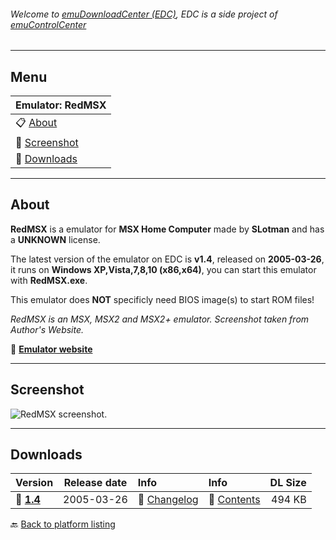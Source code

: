 ###### Welcome to [emuDownloadCenter (EDC)](https://github.com/PhoenixInteractiveNL/emuDownloadCenter/wiki/), EDC is a side project of [emuControlCenter](https://github.com/PhoenixInteractiveNL/emuControlCenter/wiki/)
***
## Menu
| **Emulator: RedMSX** |
|:---------|
| :clipboard: [About](#about) |
| :sunrise: [Screenshot](#screenshot) |
| :floppy_disk: [Downloads](#downloads) |
***
## About
**RedMSX** is a emulator for **MSX Home Computer** made by **SLotman** and has a **UNKNOWN** license.

The latest version of the emulator on EDC is **v1.4**, released on **2005-03-26**, it runs on **Windows XP,Vista,7,8,10 (x86,x64)**, you can start this emulator with **RedMSX.exe**.

This emulator does **NOT** specificly need BIOS image(s) to start ROM files!

_RedMSX is an MSX, MSX2 and MSX2+ emulator. Screenshot taken from Author's Website._

:link: [**Emulator website**](http://redmsx.msxblue.com/index.htm)
***
## Screenshot
![](https://raw.githubusercontent.com/PhoenixInteractiveNL/emuDownloadCenter/master/hooks/redmsx/screen.jpg "RedMSX screenshot.")
***
## Downloads
| Version  | Release date  | Info       | Info       | DL Size    |
|:---------|:-------------:|:-----------|:-----------|-----------:|
| :floppy_disk: [**1.4**](https://github.com/PhoenixInteractiveNL/edc-repo0004/raw/master/redmsx/1.4.7z) | 2005-03-26 | :page_facing_up: [Changelog](https://github.com/PhoenixInteractiveNL/edc-repo0004/blob/master/redmsx/1.4_changelog.txt) | :mag_right: [Contents](https://github.com/PhoenixInteractiveNL/edc-repo0004/blob/master/redmsx/1.4_contents.txt) | 494 KB |

:back: [Back to platform listing](https://github.com/PhoenixInteractiveNL/emuDownloadCenter/wiki/EDC-Platform-List)
